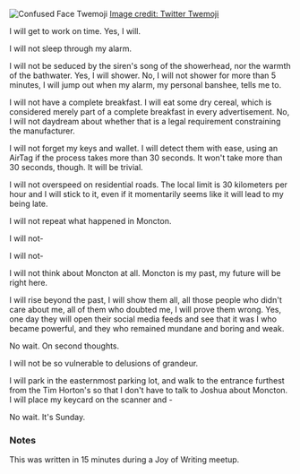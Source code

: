 ![Confused Face Twemoji](/j-misremembered/attachments/thumbnail.svg) [Image credit: Twitter Twemoji](class:credit)

I will get to work on time. Yes, I will.

I will not sleep through my alarm.

I will not be seduced by the siren's song of the showerhead, nor the warmth of the bathwater. Yes, I will shower. No, I will not shower for more than 5 minutes, I will jump out when my alarm, my personal banshee, tells me to.

I will not have a complete breakfast. I will eat some dry cereal, which is considered merely part of a complete breakfast in every advertisement. No, I will not daydream about whether that is a legal requirement constraining the manufacturer.

I will not forget my keys and wallet. I will detect them with ease, using an AirTag if the process takes more than 30 seconds. It won't take more than 30 seconds, though. It will be trivial.

I will not overspeed on residential roads. The local limit is 30 kilometers per hour and I will stick to it, even if it momentarily seems like it will lead to my being late.

I will not repeat what happened in Moncton.

I will not-

I will not-

I will not think about Moncton at all. Moncton is my past, my future will be right here.

I will rise beyond the past, I will show them all, all those people who didn't care about me, all of them who doubted me, I will prove them wrong. Yes, one day they will open their social media feeds and see that it was I who became powerful, and they who remained mundane and boring and weak.

No wait. On second thoughts.

I will not be so vulnerable to delusions of grandeur.

I will park in the easternmost parking lot, and walk to the entrance furthest from the Tim Horton's so that I don't have to talk to Joshua about Moncton. I will place my keycard on the scanner and -

No wait. It's Sunday.

### Notes

This was written in 15 minutes during a Joy of Writing meetup.